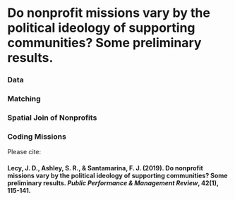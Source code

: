 # Do nonprofit missions vary by the political ideology of supporting communities? Some preliminary results.


### Data

### Matching

### Spatial Join of Nonprofits

### Coding Missions


Please cite:

#### Lecy, J. D., Ashley, S. R., & Santamarina, F. J. (2019). Do nonprofit missions vary by the political ideology of supporting communities? Some preliminary results. *Public Performance & Management Review*, 42(1), 115-141.

